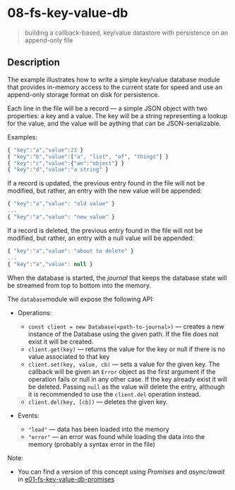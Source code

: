 # 08-fs-key-value-db
> building a callback-based, key/value datastore with persistence on an append-only file

## Description
The example illustrates how to write a simple key/value database module that provides in-memory access to the current state for speed and use an append-only storage format on disk for persistence.

Each line in the file will be a record &mdash; a simple JSON object with two properties: a key and a value.
The key will be a string representing a lookup for the value, and the value will be aything that can be JSON-serializable.

Examples:
```javascript
{ "key":"a","value":23 }
{ "key":"b","value":["a", "list", "of", "things"] }
{ "key":"c","value":{"an":"object"} }
{ "key":"d","value":"a string" }
```

If a record is updated, the previous entry found in the file will not be modified, but rather, an entry with the new value will be appended:
```javascript
{ "key":"a","value": "old value" }
...
{ "key":"a","value": "new value" }
```

If a record is deleted, the previous entry found in the file will not be modified, but rather, an entry with a null value will be appended:
```javascript
{ "key":"a","value": "about to delete" }
...
{ "key":"a","value": null }
```

When the database is started, the *journal* that keeps the database state will be streamed from top to bottom into the memory.

The `database`module will expose the following API:
+ Operations:
  + `const client = new Database(<path-to-journal>)` &mdash; creates a new instance of the Database using the given path. If the file does not exist it will be created.
  + `client.get(key)` &mdash; returns the value for the key or null if there is no value associated to that key
  + `client.set(key, value, cb)` &mdash; sets a value for the given key. The callback will be given an `Error` object as the first argument if the operation fails or null in any other case. If the key already exist it will be deleted. Passing `null` as the value will delete the entry, although it is recommended to use the `client.del` operation instead.
  + `client.del(key, [cb])` &mdash; deletes the given key.


+ Events:
  + `"load"` &mdash; data has been loaded into the memory
  + `"error"` &mdash; an error was found while loading the data into the memory (probably a syntax error in the file)

Note:
+ You can find a version of this concept using *Promises* and *async/await* in [e01-fs-key-value-db-promises](../e01-fs-key-value-db-promises)